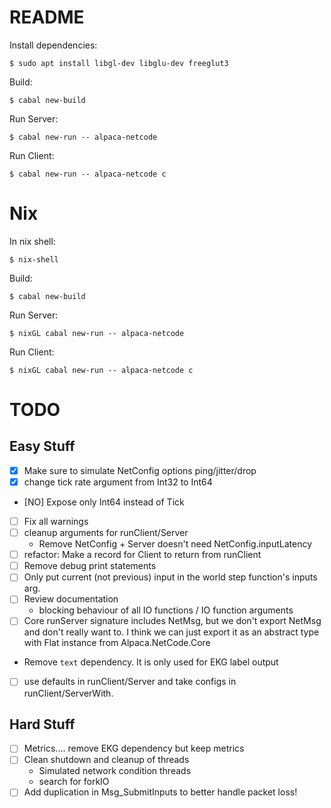 
# README

Install dependencies:

    $ sudo apt install libgl-dev libglu-dev freeglut3

Build:

    $ cabal new-build

Run Server:

    $ cabal new-run -- alpaca-netcode

Run Client:

    $ cabal new-run -- alpaca-netcode c

# Nix

In nix shell:

    $ nix-shell

Build:

    $ cabal new-build

Run Server:

    $ nixGL cabal new-run -- alpaca-netcode

Run Client:

    $ nixGL cabal new-run -- alpaca-netcode c


# TODO

## Easy Stuff

* [X] Make sure to simulate NetConfig options ping/jitter/drop
* [X] change tick rate argument from Int32 to Int64
* [NO] Expose only Int64 instead of Tick
* [ ] Fix all warnings
* [ ] cleanup arguments for runClient/Server
    * Remove NetConfig + Server doesn't need NetConfig.inputLatency
* [ ] refactor: Make a record for Client to return from runClient
* [ ] Remove debug print statements
* [ ] Only put current (not previous) input in the world step function's inputs
  arg.
* [ ] Review documentation
    * blocking behaviour of all IO functions / IO function arguments
* [ ] Core runServer signature includes NetMsg, but we don't export NetMsg and
  don't really want to. I think we can just export it as an abstract type with
  Flat instance from Alpaca.NetCode.Core
* Remove `text` dependency. It is only used for EKG label output
* [ ]  use defaults in runClient/Server and take configs in runClient/ServerWith.

## Hard Stuff

* [ ] Metrics.... remove EKG dependency but keep metrics
* [ ] Clean shutdown and cleanup of threads
  * Simulated network condition threads
  * search for forkIO
* [ ] Add duplication in Msg_SubmitInputs to better handle packet loss!
